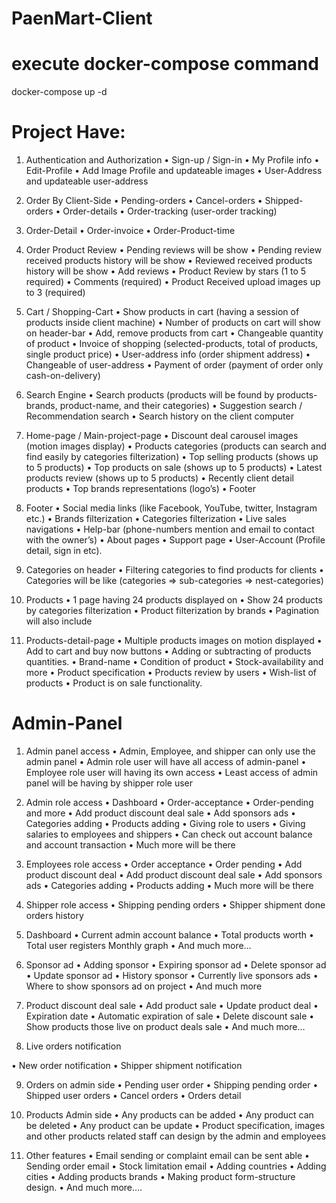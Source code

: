 # PaenMart-Client

# execute docker-compose command

docker-compose up -d

# Project Have:

1. Authentication and Authorization
   • Sign-up / Sign-in
   • My Profile info
   • Edit-Profile
   • Add Image Profile and updateable images
   • User-Address and updateable user-address
2. Order By Client-Side
   • Pending-orders
   • Cancel-orders
   • Shipped-orders
   • Order-details
   • Order-tracking (user-order tracking)

3. Order-Detail
   • Order-invoice
   • Order-Product-time

4. Order Product Review
   • Pending reviews will be show
   • Pending review received products history will be show
   • Reviewed received products history will be show
   • Add reviews
   • Product Review by stars (1 to 5 required)
   • Comments (required)
   • Product Received upload images up to 3 (required)

5. Cart / Shopping-Cart
   • Show products in cart (having a session of products inside client machine)
   • Number of products on cart will show on header-bar
   • Add, remove products from cart
   • Changeable quantity of product
   • Invoice of shopping (selected-products, total of products, single product price)
   • User-address info (order shipment address)
   • Changeable of user-address
   • Payment of order (payment of order only cash-on-delivery)

6. Search Engine
   • Search products (products will be found by products-brands, product-name, and their categories)
   • Suggestion search / Recommendation search
   • Search history on the client computer

7. Home-page / Main-project-page
   • Discount deal carousel images (motion images display)
   • Products categories (products can search and find easily by categories filterization)
   • Top selling products (shows up to 5 products)
   • Top products on sale (shows up to 5 products)
   • Latest products review (shows up to 5 products)
   • Recently client detail products
   • Top brands representations (logo’s)
   • Footer

8. Footer
   • Social media links (like Facebook, YouTube, twitter, Instagram etc.)
   • Brands filterization
   • Categories filterization
   • Live sales navigations
   • Help-bar (phone-numbers mention and email to contact with the owner’s)
   • About pages
   • Support page
   • User-Account (Profile detail, sign in etc).

9. Categories on header
   • Filtering categories to find products for clients
   • Categories will be like (categories => sub-categories => nest-categories)

10. Products
    • 1 page having 24 products displayed on
    • Show 24 products by categories filterization
    • Product filterization by brands
    • Pagination will also include

11. Products-detail-page
    • Multiple products images on motion displayed
    • Add to cart and buy now buttons
    • Adding or subtracting of products quantities.
    • Brand-name
    • Condition of product
    • Stock-availability and more
    • Product specification
    • Products review by users
    • Wish-list of products
    • Product is on sale functionality.

# Admin-Panel

1. Admin panel access
   • Admin, Employee, and shipper can only use the admin panel
   • Admin role user will have all access of admin-panel
   • Employee role user will having its own access
   • Least access of admin panel will be having by shipper role user

2. Admin role access
   • Dashboard
   • Order-acceptance
   • Order-pending and more
   • Add product discount deal sale
   • Add sponsors ads
   • Categories adding
   • Products adding
   • Giving role to users
   • Giving salaries to employees and shippers
   • Can check out account balance and account transaction
   • Much more will be there

3. Employees role access
   • Order acceptance
   • Order pending
   • Add product discount deal
   • Add product discount deal sale
   • Add sponsors ads
   • Categories adding
   • Products adding
   • Much more will be there

4. Shipper role access
   • Shipping pending orders
   • Shipper shipment done orders history

5. Dashboard
   • Current admin account balance
   • Total products worth
   • Total user registers
   Monthly graph
   • And much more…

6. Sponsor ad
   • Adding sponsor
   • Expiring sponsor ad
   • Delete sponsor ad
   • Update sponsor ad
   • History sponsor
   • Currently live sponsors ads
   • Where to show sponsors ad on project
   • And much more

7. Product discount deal sale
   • Add product sale
   • Update product deal
   • Expiration date
   • Automatic expiration of sale
   • Delete discount sale
   • Show products those live on product deals sale
   • And much more…

8. Live orders notification

• New order notification
• Shipper shipment notification

9. Orders on admin side
   • Pending user order
   • Shipping pending order
   • Shipped user orders
   • Cancel orders
   • Orders detail

10. Products Admin side
    • Any products can be added
    • Any product can be deleted
    • Any product can be update
    • Product specification, images and other products related staff can design by the admin and employees

11. Other features
    • Email sending or complaint email can be sent able
    • Sending order email
    • Stock limitation email
    • Adding countries
    • Adding cities
    • Adding products brands
    • Making product form-structure design.
    • And much more….
